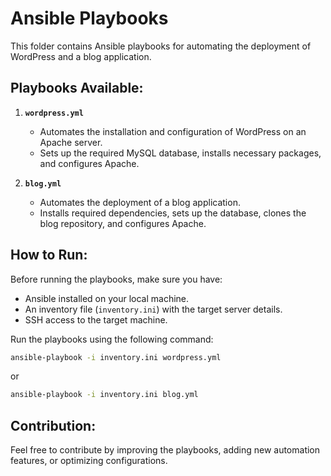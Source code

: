 # Ansible Playbooks

This folder contains Ansible playbooks for automating the deployment of WordPress and a blog application.  

## Playbooks Available:
1. **`wordpress.yml`**  
   - Automates the installation and configuration of WordPress on an Apache server.  
   - Sets up the required MySQL database, installs necessary packages, and configures Apache.  

2. **`blog.yml`**  
   - Automates the deployment of a blog application.  
   - Installs required dependencies, sets up the database, clones the blog repository, and configures Apache.  

## How to Run:
Before running the playbooks, make sure you have:  
- Ansible installed on your local machine.  
- An inventory file (`inventory.ini`) with the target server details.  
- SSH access to the target machine.  

Run the playbooks using the following command:  

```sh
ansible-playbook -i inventory.ini wordpress.yml
```
or
```sh
ansible-playbook -i inventory.ini blog.yml
```

## Contribution:
Feel free to contribute by improving the playbooks, adding new automation features, or optimizing configurations.
